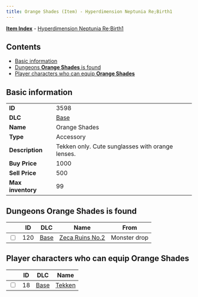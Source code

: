 ```yaml
---
title: Orange Shades (Item) - Hyperdimension Neptunia Re;Birth1
---
```


[**Item Index**](/neptunia/rb1/item/index.html) - [Hyperdimension Neptunia Re;Birth1](/neptunia/rb1)

## Contents

- [Basic information](#basic-information)
- [Dungeons **Orange Shades** is found](#dungeons-orange-shades-is-found)
- [Player characters who can equip **Orange Shades**](#player-characters-who-can-equip-orange-shades)
## Basic information

|   |   |
| -- | -- |
| **ID** | 3598 |
| **DLC** | [Base](/neptunia/rb1/dlc/1-base.html) |
| **Name** | Orange Shades |
| **Type** | Accessory |
| **Description** | Tekken only. Cute sunglasses with orange lenses. |
| **Buy Price** | 1000 |
| **Sell Price** | 500 |
| **Max inventory** | 99 |


## Dungeons **Orange Shades** is found

|    | ID | DLC | Name | From |
| -- | -- | --- | ---- | ---- |
| <input type="checkbox" id="rb1-dungeon-1-120" class="trackbox" /> | 120 | [Base](/neptunia/rb1/dlc/1-base.html) | [Zeca Ruins No.2](/neptunia/rb1/dungeon/1-120-zeca-ruins-no-2.html) | Monster drop |


## Player characters who can equip **Orange Shades**

|    | ID | DLC | Name |
| -- | -- | --- | ---- |
| <input type="checkbox" id="rb1-player-1-18" class="trackbox" /> | 18 | [Base](/neptunia/rb1/dlc/1-base.html) | [Tekken](/neptunia/rb1/player/1-18-tekken.html) |
